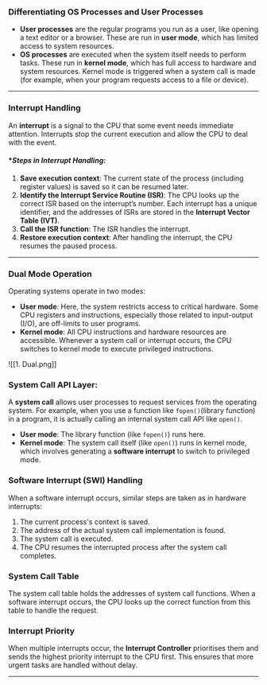 ### **Differentiating OS Processes and User Processes**

- **User processes** are the regular programs you run as a user, like opening a text editor or a browser. These are run in **user mode**, which has limited access to system resources.
- **OS processes** are executed when the system itself needs to perform tasks. These run in **kernel mode**, which has full access to hardware and system resources. Kernel mode is triggered when a system call is made (for example, when your program requests access to a file or device).

---

### **Interrupt Handling**

An **interrupt** is a signal to the CPU that some event needs immediate attention. Interrupts stop the current execution and allow the CPU to deal with the event.

#### **Steps in Interrupt Handling:*

1. **Save execution context**: The current state of the process (including register values) is saved so it can be resumed later.
2. **Identify the Interrupt Service Routine (ISR)**: The CPU looks up the correct ISR based on the interrupt’s number. Each interrupt has a unique identifier, and the addresses of ISRs are stored in the **Interrupt Vector Table (IVT)**.
3. **Call the ISR function**: The ISR handles the interrupt.
4. **Restore execution context**: After handling the interrupt, the CPU resumes the paused process.

---

### **Dual Mode Operation**

Operating systems operate in two modes:

- **User mode**: Here, the system restricts access to critical hardware. Some CPU registers and instructions, especially those related to input-output (I/O), are off-limits to user programs.
- **Kernel mode**: All CPU instructions and hardware resources are accessible. Whenever a system call or interrupt occurs, the CPU switches to kernel mode to execute privileged instructions.

![[1. Dual.png]]

### **System Call API Layer**:

A **system call** allows user processes to request services from the operating system. For example, when you use a function like `fopen()`(library function) in a program, it is actually calling an internal system call API like `open()`.

- **User mode**: The library function (like `fopen()`) runs here.
- **Kernel mode**: The system call itself (like `open()`) runs in kernel mode, which involves generating a **software interrupt** to switch to privileged mode.

### **Software Interrupt (SWI) Handling**

When a software interrupt occurs, similar steps are taken as in hardware interrupts:

1. The current process's context is saved.
2. The address of the actual system call implementation is found.
3. The system call is executed.
4. The CPU resumes the interrupted process after the system call completes.

### **System Call Table**

The system call table holds the addresses of system call functions. When a software interrupt occurs, the CPU looks up the correct function from this table to handle the request.

### **Interrupt Priority**

When multiple interrupts occur, the **Interrupt Controller** prioritises them and sends the highest priority interrupt to the CPU first. This ensures that more urgent tasks are handled without delay.

---